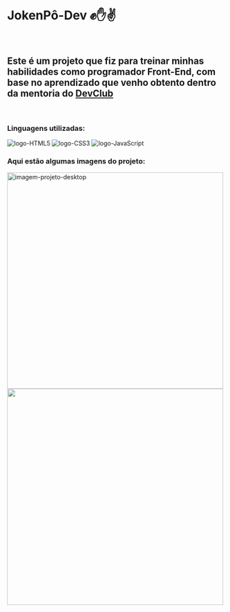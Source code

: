 <h1>JokenPô-Dev ✊✋✌️</h1>
<br>
<h2>Este é um projeto que fiz para treinar minhas habilidades como programador Front-End, com base no aprendizado que venho obtento dentro da mentoria do <a href= "https://rodolfomori.com.br/DevClub">DevClub</a></h2>
<br>
<h3>Linguagens utilizadas:</h3>
<img src= "https://img.shields.io/badge/HTML5-E34F26?style=for-the-badge&logo=html5&logoColor=white" alt= "logo-HTML5">
<img src= "https://img.shields.io/badge/CSS3-1572B6?style=for-the-badge&logo=css3&logoColor=white" alt= "logo-CSS3">
<img src= "https://img.shields.io/badge/JavaScript-F7DF1E?style=for-the-badge&logo=javascript&logoColor=black" alt= "logo-JavaScript">
<br>
<h3>Aqui estão algumas imagens do projeto:</h3>
<img src= "https://github.com/NicollasAlmeida14/jokenpo/blob/master/assets/JokenP%C3%B4%20Dev%20desktop.png?raw=true" width= "500px" alt= "imagem-projeto-desktop">
<img src= "https://github.com/NicollasAlmeida14/jokenpo/blob/master/assets/JokenP%C3%B4%20Dev%20mobile%20pt1.png?raw=true" height= "500px">
